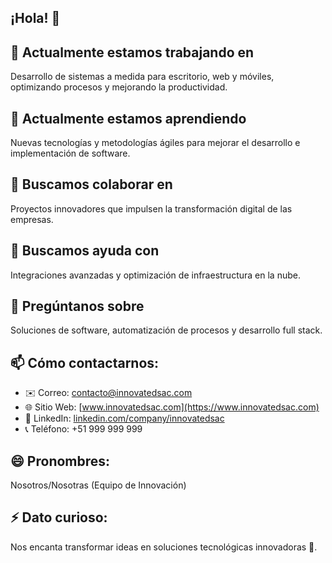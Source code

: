 ## ¡Hola! 👋

<!--
**centralOneted/centralOneted** es un ✨ _repositorio especial_ ✨ porque su `README.md` (este archivo) aparece en tu perfil de GitHub.

Aquí hay algunas ideas para empezar:

- 🔭 Actualmente estoy trabajando en ...
- 🌱 Actualmente estoy aprendiendo ...
- 👯 Busco colaborar en ...
- 🤔 Busco ayuda con ...
- 💬 Pregúntame sobre ...
- 📫 Cómo contactarme: ...
- 😄 Pronombres: ...
- ⚡ Dato curioso: ...
-->

## 🔭 Actualmente estamos trabajando en
Desarrollo de sistemas a medida para escritorio, web y móviles, optimizando procesos y mejorando la productividad.

## 🌱 Actualmente estamos aprendiendo
Nuevas tecnologías y metodologías ágiles para mejorar el desarrollo e implementación de software.

## 👯 Buscamos colaborar en
Proyectos innovadores que impulsen la transformación digital de las empresas.

## 🤔 Buscamos ayuda con
Integraciones avanzadas y optimización de infraestructura en la nube.

## 💬 Pregúntanos sobre
Soluciones de software, automatización de procesos y desarrollo full stack.

## 📫 Cómo contactarnos:
- ✉️ Correo: contacto@innovatedsac.com
- 🌐 Sitio Web: [www.innovatedsac.com](https://www.innovatedsac.com)
- 💼 LinkedIn: [linkedin.com/company/innovatedsac](https://linkedin.com/company/innovatedsac)
- 📞 Teléfono: +51 999 999 999

## 😄 Pronombres:
Nosotros/Nosotras (Equipo de Innovación)

## ⚡ Dato curioso:
Nos encanta transformar ideas en soluciones tecnológicas innovadoras 🚀.

